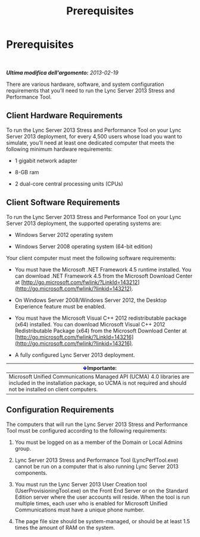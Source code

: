 ﻿---
title: Prerequisites
TOCTitle: Prerequisites
ms:assetid: 48016bea-be3b-4ba5-8df8-d8ad4d9243d9
ms:mtpsurl: https://technet.microsoft.com/it-it/library/JJ945592(v=OCS.15)
ms:contentKeyID: 52062492
ms.date: 06/25/2014
mtps_version: v=OCS.15
ms.translationtype: HT
---

# Prerequisites

 

_**Ultima modifica dell'argomento:** 2013-02-19_

There are various hardware, software, and system configuration requirements that you’ll need to run the Lync Server 2013 Stress and Performance Tool.

## Client Hardware Requirements

To run the Lync Server 2013 Stress and Performance Tool on your Lync Server 2013 deployment, for every 4,500 users whose load you want to simulate, you’ll need at least one dedicated computer that meets the following minimum hardware requirements:

  - 1 gigabit network adapter

  - 8-GB ram

  - 2 dual-core central processing units (CPUs)

## Client Software Requirements

To run the Lync Server 2013 Stress and Performance Tool on your Lync Server 2013 deployment, the supported operating systems are:

  - Windows Server 2012 operating system

  - Windows Server 2008 operating system (64-bit edition)

Your client computer must meet the following software requirements:

  - You must have the Microsoft .NET Framework 4.5 runtime installed. You can download .NET Framework 4.5 from the Microsoft Download Center at [http://go.microsoft.com/fwlink/?LinkId=143212](http://go.microsoft.com/fwlink/?linkid=143212).

  - On Windows Server 2008/Windows Server 2012, the Desktop Experience feature must be enabled.

  - You must have the Microsoft Visual C++ 2012 redistributable package (x64) installed. You can download Microsoft Visual C++ 2012 Redistributable Package (x64) from the Microsoft Download Center at [http://go.microsoft.com/fwlink/?LinkId=143216](http://go.microsoft.com/fwlink/?linkid=143216).

  - A fully configured Lync Server 2013 deployment.

<table>
<thead>
<tr class="header">
<th><img src="images/JJ945592.important(OCS.15).gif" title="important" alt="important" />Importante:</th>
</tr>
</thead>
<tbody>
<tr class="odd">
<td>Microsoft Unified Communications Managed API (UCMA) 4.0 libraries are included in the installation package, so UCMA is not required and should not be installed on client computers.</td>
</tr>
</tbody>
</table>


## Configuration Requirements

The computers that will run the Lync Server 2013 Stress and Performance Tool must be configured according to the following requirements:

1.  You must be logged on as a member of the Domain or Local Admins group.

2.  Lync Server 2013 Stress and Performance Tool (LyncPerfTool.exe) cannot be run on a computer that is also running Lync Server 2013 components.

3.  You must run the Lync Server 2013 User Creation tool (UserProvisioningTool.exe) on the Front End Server or on the Standard Edition server where the user accounts will reside. When the tool is run multiple times, each user who is enabled for Microsoft Unified Communications must have a unique phone number.

4.  The page file size should be system-managed, or should be at least 1.5 times the amount of RAM on the system.

